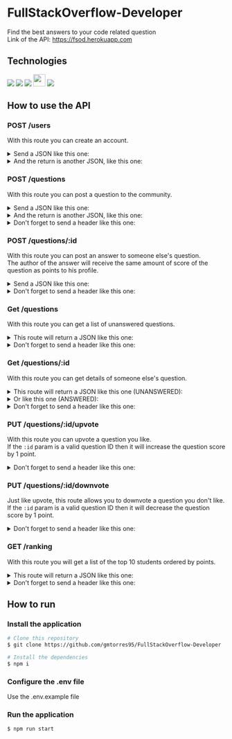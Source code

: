 # FullStackOverflow-Developer

Find the best answers to your code related question  
Link of the API: https://fsod.herokuapp.com

## Technologies

<div styles="display: flex">
  <img src="https://img.shields.io/badge/Node.js-43853D?style=for-the-badge&logo=node.js&logoColor=white" />
  <img src="https://img.shields.io/badge/TypeScript-007ACC?style=for-the-badge&logo=typescript&logoColor=white" />
  <img src="https://img.shields.io/badge/PostgreSQL-316192?style=for-the-badge&logo=postgresql&logoColor=white" />
  <img src="https://img.shields.io/badge/Express.js-404D59?style=flat-square&logo=express&logoColor=white" height="28px" />
  <img src="https://img.shields.io/badge/Heroku-430098?style=for-the-badge&logo=heroku&logoColor=white" />
</div>

## How to use the API

### POST /users

With this route you can create an account.    
<details>
  <summary>Send a JSON like this one:</summary>

  ```bash
  {
    "name": "My Name",
    "class": "T2" 
  }
  ```
</details>
<details>
  <summary>And the return is another JSON, like this one:</summary>

  ```bash
  {
    "token": "aebf4dd8-5bf9-11ec-bf63-0242ac130002"
  }
  ```
</details>

### POST /questions

With this route you can post a question to the community.  
<details>
  <summary>Send a JSON like this one:</summary>

  ```bash
  {
    "question": "How do I print 'HELLO WORLD'?",
    "student": "My Name",
    "class": "T2",
    "tags": "typescript, code, javascript, helloWorld"
  }
  ```
</details>
<details>
  <summary>And the return is another JSON, like this one:</summary>

  ```bash
  {
    "id": 3224
  }
  ```
</details>
<details>
  <summary>Don't forget to send a header like this one:</summary>

  ```bash
  {
    headers: { Authorization: `Bearer ${token}` }
  }
  ```
</details>

### POST /questions/:id

With this route you can post an answer to someone else's question.  
The author of the answer will receive the same amount of score of the question as points to his profile.  
<details>
  <summary>Send a JSON like this one:</summary>

  ```bash
  {
    "answer": "Try using console.log()" 
  }
  ```
</details>
<details>
  <summary>Don't forget to send a header like this one:</summary>

  ```bash
  {
    headers: { Authorization: `Bearer ${token}` }
  }
  ```
</details>

### Get /questions

With this route you can get a list of unanswered questions.   
<details>
  <summary>This route will return a JSON like this one:</summary>

  ```bash
  [
    {
      "id": 123,
      "question": "How do I print 'HELLO WORLD'?", 
      "student": "My Name", 
      "class": "T2",
      "score": 31
      "submitAt": "2021-01-01 10:12"
    },
    ...
  ]
  ```
</details>
<details>
  <summary>Don't forget to send a header like this one:</summary>

  ```bash
  {
    headers: { Authorization: `Bearer ${token}` }
  }
  ```
</details>

### Get /questions/:id

With this route you can get details of someone else's question.   
<details>
  <summary>This route will return a JSON like this one (UNANSWERED):</summary>

  ```bash
  {
    "question": "How do I print 'HELLO WORLD'?", 
    "student": "My Name", 
    "class": "T2",
    "tags": "typescript, code, javascript, helloWorld",
    "score": 31,
    "answered": false,
    "submitAt": "2021-01-01 10:12"
  }
  ```
</details>
<details>
  <summary>Or like this one (ANSWERED):</summary>

  ```bash
  {
    "question": "How do I print 'HELLO WORLD'?", 
    "student": "My Name", 
    "class": "T2",
    "tags": "typescript, code, javascript, helloWorld",
    "score": 31,
    "answered": true,
    "submitAt": "2021-01-01 10:12",
    "answeredAt": "2021-01-01 10:30"
    "answeredBy": "Not My Name",
    "answer": "Try using console.log()"
  }
  ```
</details>
<details>
  <summary>Don't forget to send a header like this one:</summary>

  ```bash
  {
    headers: { Authorization: `Bearer ${token}` }
  }
  ```
</details>

### PUT /questions/:id/upvote

With this route you can upvote a question you like.  
If the ```:id``` param is a valid question ID then it will increase the question score by 1 point.
<details>
  <summary>Don't forget to send a header like this one:</summary>

  ```bash
  {
    headers: { Authorization: `Bearer ${token}` }
  }
  ```
</details>

### PUT /questions/:id/downvote

Just like upvote, this route allows you to downvote a question you don't like.  
If the ```:id``` param is a valid question ID then it will decrease the question score by 1 point.  
<details>
  <summary>Don't forget to send a header like this one:</summary>

  ```bash
  {
    headers: { Authorization: `Bearer ${token}` }
  }
  ```
</details>

### GET /ranking

With this route you will get a list of the top 10 students ordered by points.  
<details>
  <summary>This route will return a JSON like this one:</summary>

  ```bash
  {
    "name": "My Name",
    "answers": 64,
    "points": 79
  },
  {
    "name": "Not My Name",
    "answers": 68,
    "points": 71
  },
  ...
  ```
</details>
<details>
  <summary>Don't forget to send a header like this one:</summary>

  ```bash
  {
    headers: { Authorization: `Bearer ${token}` }
  }
  ```
</details>


## How to run

### Install the application

```bash
# Clone this repository
$ git clone https://github.com/gmtorres95/FullStackOverflow-Developer

# Install the dependencies
$ npm i
```

### Configure the .env file

Use the .env.example file

### Run the application

```bash
$ npm run start
```
